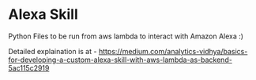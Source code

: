 # Alexa Skill
 Python Files to be run from aws lambda to interact with Amazon Alexa :)
 
 Detailed explaination is at - https://medium.com/analytics-vidhya/basics-for-developing-a-custom-alexa-skill-with-aws-lambda-as-backend-5ac115c2919

